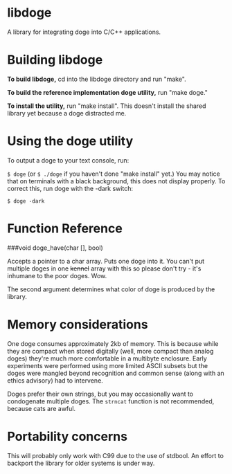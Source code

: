 libdoge
=======

A library for integrating doge into C/C++ applications.

Building libdoge
================

**To build libdoge,** cd into the libdoge directory and run "make".

**To build the reference implementation doge utility,** run "make
doge."

**To install the utility,** run "make install". This doesn't install
the shared library yet because a doge distracted me.

Using the doge utility
======================

To output a doge to your text console, run:

`$ doge`
(or `$ ./doge` if you haven't done "make install" yet.) You may
notice that on terminals with a black background, this does not
display properly. To correct this, run doge with the -dark
switch:

`$ doge -dark`


Function Reference
==================

###void doge_have(char [], bool)

Accepts a pointer to a char array. Puts one doge into it. You
can't put multiple doges in one ~~kennel~~ array with this so
please don't try - it's inhumane to the poor doges. Wow.

The second argument determines what color of doge is produced
by the library.

Memory considerations
=====================

One doge consumes approximately 2kb of memory. This is because
while they are compact when stored digitally (well, more
compact than analog doges) they're much more comfortable in a
multibyte enclosure. Early experiments were performed using
more limited ASCII subsets but the doges were mangled beyond
recognition and common sense (along with an ethics advisory)
had to intervene.

Doges prefer their own strings, but you may occasionally want
to condogenate multiple doges. The `strncat` function is
not recommended, because cats are awful.

Portability concerns
====================

This will probably only work with C99 due to the use of stdbool.
An effort to backport the library for older systems is under way.


